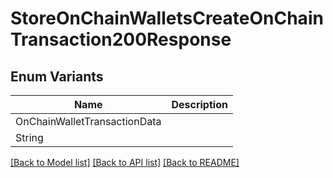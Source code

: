 # StoreOnChainWalletsCreateOnChainTransaction200Response

## Enum Variants

| Name | Description |
|---- | -----|
| OnChainWalletTransactionData |  |
| String |  |

[[Back to Model list]](../README.md#documentation-for-models) [[Back to API list]](../README.md#documentation-for-api-endpoints) [[Back to README]](../README.md)


